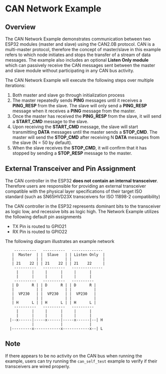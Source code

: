 # CAN Network Example

## Overview
The CAN Network Example demonstrates communication between two ESP32 modules (master 
and slave) using the CAN2.0B protocol. CAN is a multi-master protocol, therefore 
the concept of master/slave in this example refers to which node initiates
and stops the transfer of a stream of data messages. The example also includes 
an optional  **Listen Only module** which can passively receive the CAN messages
sent between the master and slave module without participating in any CAN bus activity.

The CAN Network Example will execute the following steps over multiple iterations:

1. Both master and slave go through initialization process
2. The master repeatedly sends **PING** messages until it receives a **PING_RESP**
from the slave. The slave will only send a **PING_RESP** message when it receives
a **PING** message from the master.
3. Once the master has received the **PING_RESP** from the slave, it will send a 
**START_CMD** message to the slave.
4. Upon receiving the **START_CMD** message, the slave will start transmitting 
**DATA** messages until the master sends a **STOP_CMD**. The master will send
the **STOP_CMD** after receiving N **DATA** messages from the slave (N = 50 by 
default).
5. When the slave receives the **STOP_CMD**, it will confirm that it has stopped
by sending a **STOP_RESP** message to the master. 

## External Transceiver and Pin Assignment
The CAN controller in the ESP32 **does not contain an internal transceiver**.
Therefore users are responsible for providing an external transceiver compatible
with the physical layer specifications of their target ISO standard (such as 
SN65HVD23X transceivers for ISO 11898-2 compatibility)

The CAN controller in the ESP32 represents dominant bits to the transceiver as 
logic low, and recessive bits as logic high. The Network Example utilizes the 
following default pin assignments

* TX Pin is routed to GPIO21
* RX Pin is routed to GPIO22

The following diagram illustrates an example network

~~~~
    ----------   ----------   --------------  
   |  Master  | |  Slave   | | Listen Only  | 
   |          | |          | |              | 
   | 21    22 | | 21    22 | | 21    22     | 
    ----------   ----------   --------------  
     |      |     |      |     |      |   
     |      |     |      |     |      |   
    ----------   ----------   ----------  
   | D      R | | D      R | | D      R | 
   |          | |          | |          | 
   |  VP230   | |  VP230   | |  VP230   | 
   |          | |          | |          | 
   | H      L | | H      L | | H      L | 
    ----------   ----------   ----------  
     |      |     |      |     |      |   
     |      |     |      |     |      |   
  |--x------|-----x------|-----x------|--| H
            |            |            |
  |---------x------------x------------x--| L

~~~~

## Note
If there appears to be no activity on the CAN bus when running the example, users
can try running the `can_self_test` example to verify if their transceivers are
wired properly.